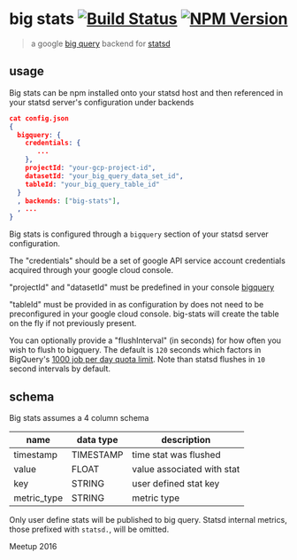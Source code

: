 # big stats [![Build Status](https://travis-ci.org/meetup/big-stats.svg?branch=master)](https://travis-ci.org/meetup/big-stats) [![NPM Version](https://img.shields.io/npm/v/big-stats.svg)](https://npmjs.org/package/big-stats)

> a google [big query](https://cloud.google.com/bigquery/) backend for [statsd](https://github.com/etsy/statsd#readme)

## usage

Big stats can be npm installed onto your statsd host and then referenced in your statsd
server's configuration under backends

```json
cat config.json
{
  bigquery: {
    credentials: {
       ...
    },
    projectId: "your-gcp-project-id",
    datasetId: "your_big_query_data_set_id",
    tableId: "your_big_query_table_id"
  }
  , backends: ["big-stats"],
  , ...
}
```

Big stats is configured through a `bigquery` section of your statsd server configuration.

The "credentials" should be a set of google API service account credentials acquired
through your google cloud console.

"projectId" and "datasetId" must be predefined in your console [bigquery](https://bigquery.cloud.google.com/)

"tableId" must be provided in as configuration by does not need to be preconfigured
in your google cloud console. big-stats will create the table on the fly if not
previously present.

You can optionally provide a "flushInterval" (in seconds) for how often you wish to flush
to bigquery. The default is `120` seconds which factors in BigQuery's
[1000 job per day quota limit](https://cloud.google.com/bigquery/quota-policy#import).
Note than statsd flushes in `10` second intervals by default.

## schema

Big stats assumes a 4 column schema

| name        | data type   |description                 |
|-------------|-------------|----------------------------|
| timestamp   | TIMESTAMP   | time stat was flushed      |
| value       | FLOAT       | value associated with stat |
| key         | STRING      | user defined stat key      |
| metric_type | STRING      | metric type                |

Only user define stats will be published to big query. Statsd internal metrics,
those prefixed with `statsd.`, will be omitted.

Meetup 2016
